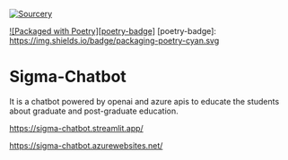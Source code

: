 [![Sourcery](https://img.shields.io/badge/Sourcery-enabled-brightgreen)](https://sourcery.ai)

[![Packaged with Poetry][poetry-badge]](https://python-poetry.org/)
[poetry-badge]: https://img.shields.io/badge/packaging-poetry-cyan.svg

# Sigma-Chatbot
It is a chatbot powered by openai and azure apis to educate the students about graduate and post-graduate education.

https://sigma-chatbot.streamlit.app/

https://sigma-chatbot.azurewebsites.net/
